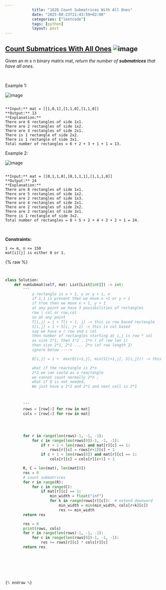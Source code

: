 ```yaml
---
            title: "1628 Count Submatrices With All Ones"
            date: "2025-08-23T11:43:59+02:00"
            categories: ["leetcode"]
            tags: [python]
            layout: post
---
```

            
## [Count Submatrices With All Ones](https://leetcode.com/problems/count-submatrices-with-all-ones) ![image](https://img.shields.io/badge/Difficulty-Medium-orange)

Given an m x n binary matrix mat, *return the number of **submatrices** that have all ones*.

 

Example 1:

![image](https://assets.leetcode.com/uploads/2021/10/27/ones1-grid.jpg)
```

**Input:** mat = [[1,0,1],[1,1,0],[1,1,0]]
**Output:** 13
**Explanation:** 
There are 6 rectangles of side 1x1.
There are 2 rectangles of side 1x2.
There are 3 rectangles of side 2x1.
There is 1 rectangle of side 2x2. 
There is 1 rectangle of side 3x1.
Total number of rectangles = 6 + 2 + 3 + 1 + 1 = 13.

```

Example 2:

![image](https://assets.leetcode.com/uploads/2021/10/27/ones2-grid.jpg)
```

**Input:** mat = [[0,1,1,0],[0,1,1,1],[1,1,1,0]]
**Output:** 24
**Explanation:** 
There are 8 rectangles of side 1x1.
There are 5 rectangles of side 1x2.
There are 2 rectangles of side 1x3. 
There are 4 rectangles of side 2x1.
There are 2 rectangles of side 2x2. 
There are 2 rectangles of side 3x1. 
There is 1 rectangle of side 3x2. 
Total number of rectangles = 8 + 5 + 2 + 4 + 2 + 2 + 1 = 24.

```

 

**Constraints:**

	1 <= m, n <= 150
	mat[i][j] is either 0 or 1.

{% raw %}


```python


class Solution:
    def numSubmat(self, mat: List[List[int]]) -> int:
        """
            a rectangle is x + 1, y or y + 1, x
            if 1,1 is present then we move x +1 or y + 1
            if true then we move x + 1, y + 1
            at any point we have 3 possibilities of rectangles
            row | col or row,col
            so at any point 
            T[i,j] = 1 + T[i + 1, j] -> this is row based rectangle
            S[i,j] = 1 + S[i, j+ 1] -> this is col based
            say we have a r row and c col
            then number of rectangles starting at i,j is row * col
            as size 1*1, then 1*2 ..1*n ( of row len 1)
            then size 2*1, 2*2 .... 2*n (of row length 2)
            ignore below ---->

            Q[i,j] = 1 +  max(Q[i+1,j], min(S[i+1,j], S[i,j])) -> this is both row and col based

            what if the reactangle is 2*n
            2*2 we can could as a reactangle 
            we cannot count normally 2*n , 
            what if Q is not needed,
            We just have a 1*2 and 2*1 and next cell is 2*1



        """
        rows = [row[:] for row in mat]
        cols = [row[:] for row in mat]




        for r in range(len(rows)-1, -1, -1):
            for c in range(len(rows[0])-1, -1, -1):
                if r + 1 < len(rows) and mat[r][c] == 1:
                    rows[r][c] = rows[r+1][c] + 1
                if c + 1 < len(rows[0]) and mat[r][c] == 1:
                    cols[r][c] = cols[r][c+1] + 1

        R, C = len(mat), len(mat[0])
        res = 0
        # count submatrices
        for r in range(R):
            for c in range(C):
                if mat[r][c] == 1:
                    min_width = float("inf")
                    for k in range(rows[r][c]):  # extend downward
                        min_width = min(min_width, cols[r+k][c])
                        res += min_width
        return res

        res = 0
        print(rows, cols)
        for r in range(len(rows)-1, -1, -1):
            for c in range(len(rows[0])-1, -1, -1):
                res += rows[r][c] * cols[r][c]
        return res




        


{% endraw %}
```
